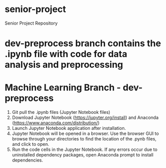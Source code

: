 #  senior-project
Senior Project Repository
#  dev-preprocess branch contains the .ipynb file with code for data analysis and preprocessing
#  Machine Learning Branch - dev-preprocess
1. Git pull the .ipynb files (Jupyter Notebook files)
2. Download Jupyter Notebook (https://jupyter.org/install) and Anaconda (https://www.anaconda.com/distribution/)
3. Launch Jupyter Notebook application after installation.
4. Jupyter Notebook will be opened in a browser. Use the browser GUI to browse through your directories to find the location of the .pynb files, and click to open.
5. Run the code cells in the Jupyter Notebook. If any errors occur due to uninstalled dependency packages, open Anaconda prompt to install dependencies.

